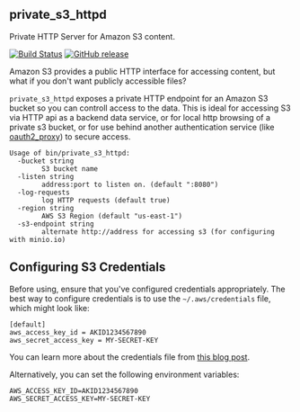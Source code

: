private_s3_httpd
---------------

Private HTTP Server for Amazon S3 content.

[![Build Status](https://secure.travis-ci.org/jehiah/private_s3_httpd.png?branch=master)](http://travis-ci.org/jehiah/private_s3_httpd) [![GitHub release](https://img.shields.io/github/release/jehiah/private_s3_httpd.svg)](https://github.com/jehiah/private_s3_httpd/releases/latest)

Amazon S3 provides a public HTTP interface for accessing content, but what if you don't want publicly accessible files?

`private_s3_httpd` exposes a private HTTP endpoint for an Amazon S3 bucket so you can controll access to the data. This is ideal for accessing S3 via HTTP api as a backend data service, or for local http browsing of a private s3 bucket, or for use behind another authentication service (like [oauth2_proxy](https://github.com/bitly/oauth2_proxy)) to secure access.


```
Usage of bin/private_s3_httpd:
  -bucket string
    	S3 bucket name
  -listen string
    	address:port to listen on. (default ":8080")
  -log-requests
    	log HTTP requests (default true)
  -region string
    	AWS S3 Region (default "us-east-1")
  -s3-endpoint string
    	alternate http://address for accessing s3 (for configuring with minio.io)
```

## Configuring S3 Credentials

Before using, ensure that you've configured credentials appropriately. The best way to configure credentials is to use the `~/.aws/credentials` file, which might look like:

```
[default]
aws_access_key_id = AKID1234567890
aws_secret_access_key = MY-SECRET-KEY
```

You can learn more about the credentials file from [this blog post](http://blogs.aws.amazon.com/security/post/Tx3D6U6WSFGOK2H/A-New-and-Standardized-Way-to-Manage-Credentials-in-the-AWS-SDKs).

Alternatively, you can set the following environment variables:

```
AWS_ACCESS_KEY_ID=AKID1234567890
AWS_SECRET_ACCESS_KEY=MY-SECRET-KEY
```

